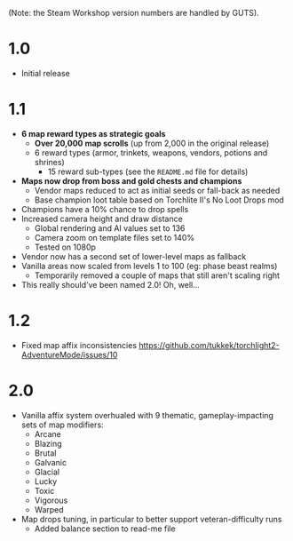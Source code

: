 (Note: the Steam Workshop version numbers are handled by GUTS).

# 1.0

* Initial release

# 1.1

* **6 map reward types as strategic goals**
  * **Over 20,000 map scrolls** (up from 2,000 in the original release)
  * 6 reward types (armor, trinkets, weapons, vendors, potions and shrines)
    * 15 reward sub-types (see the `README.md` file for details)
* **Maps now drop from boss and gold chests and champions**
  * Vendor maps reduced to act as initial seeds or fall-back as needed
  * Base champion loot table based on Torchlite II's No Loot Drops mod
* Champions have a 10% chance to drop spells
* Increased camera height and draw distance
  * Global rendering and AI values set to 136
  * Camera zoom on template files set to 140%
  * Tested on 1080p
* Vendor now has a second set of lower-level maps as fallback
* Vanilla areas now scaled from levels 1 to 100 (eg: phase beast realms)
  * Temporarily removed a couple of maps that still aren't scaling right
* This really should've been named 2.0! Oh, well...

# 1.2

* Fixed map affix inconsistencies https://github.com/tukkek/torchlight2-AdventureMode/issues/10

# 2.0

* Vanilla affix system overhualed with 9 thematic, gameplay-impacting sets of map modifiers:
  * Arcane
  * Blazing
  * Brutal
  * Galvanic
  * Glacial
  * Lucky
  * Toxic
  * Vigorous
  * Warped
* Map drops tuning, in particular to better support veteran-difficulty runs
  * Added balance section to read-me file
 
